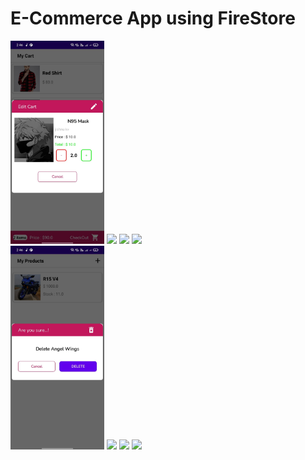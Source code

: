 
<h1>E-Commerce App using FireStore</h1>

<body>
<div id="img1">
<img src ="screenshot/1.jpeg" width="150"/>

<img src ="images/2.jpeg" width="150"/>

<img src ="images/3.jpeg" width="150"/>

<img src ="images/4.jpeg" width="150"/>

</div>
</body>


<body>
<div id="img2">
<img src ="screenshot/5.jpeg" width="150"/>

<img src ="images/6.jpeg" width="150"/>

<img src ="images/7.jpeg" width="150"/>

<img src ="images/8.jpeg" width="150"/>

</div>
</body>

</html>
